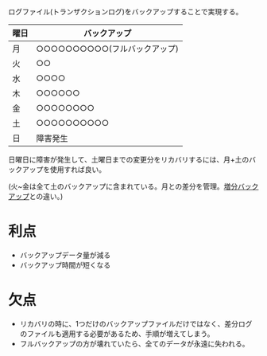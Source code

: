 ログファイル(トランザクションログ)をバックアップすることで実現する。


| 曜日 | バックアップ |
| ---- | ------------ |
| 月   | ○○○○○○○○○○(フルバックアップ)   |
| 火   | ○○           |
| 水   | ○○○○         |
| 木   | ○○○○○○       |
| 金   | ○○○○○○○○     |
| 土   | ○○○○○○○○○○   |
| 日   | 障害発生             |

日曜日に障害が発生して、土曜日までの変更分をリカバリするには、月+土のバックアップを使用すれば良い。

(火~金は全て土のバックアップに含まれている。月との差分を管理。[増分バックアップ](%E5%A2%97%E5%88%86%E3%83%90%E3%83%83%E3%82%AF%E3%82%A2%E3%83%83%E3%83%97.md)との違い。)

# 利点
- バックアップデータ量が減る
- バックアップ時間が短くなる

# 欠点
- リカバリの時に、1つだけのバックアップファイルだけではなく、差分ログのファイルも適用する必要があるため、手順が増えてしまう。
- フルバックアップの方が壊れていたら、全てのデータが永遠に失われる。